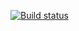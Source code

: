 [![Build status](https://ci.appveyor.com/api/projects/status/5v1d2kpgb9x3br12?svg=true)](https://ci.appveyor.com/project/TinitaQA/selenide)
